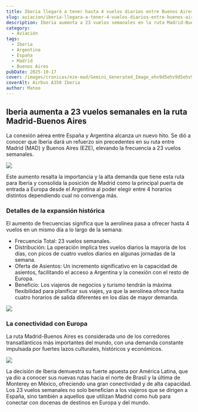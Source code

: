 ```yaml
---
title: Iberia llegará a tener hasta 4 vuelos diarios entre Buenos Aires y Madrid
slug: aviacion/iberia-llegara-a-tener-4-vuelos-diarios-entre-buenos-aires-y-madrid
description: Iberia aumenta a 23 vuelos semanales en la ruta Madrid-Buenos Aires.
category:
  - Aviación
tags:
  - Iberia
  - Argentina
  - España
  - Madrid
  - Buenos Aires
pubDate: 2025-10-17
cover: /images/cronicas/eze-mad/Gemini_Generated_Image_ehv9d5ehv9d5ehv9.png
coverAlt: Airbus A350 Iberia
author: Mateo
---
```


## Iberia aumenta a 23 vuelos semanales en la ruta Madrid-Buenos Aires 

La conexión aérea entre España y Argentina alcanza un nuevo hito. Se dió  a conocer que Iberia dará un refuerzo sin precedentes en su ruta entre Madrid (MAD) y Buenos Aires (EZE), elevando la frecuencia a 23 vuelos semanales.

![](</images/cronicas/eze-mad/Captura de pantalla 2025-10-16 175406.png>)

Este aumento resalta la importancia y la alta demanda que tiene esta ruta para Iberia  y consolida la posición de Madrid como la principal puerta de entrada a Europa desde el Argentina al poder elegir entre 4 horarios distintos dependiendo cual no convenga más.

### Detalles de la expansión histórica

El aumento de frecuencias significa que la aerolínea pasa a ofrecer hasta 4 vuelos en un mismo día a lo largo de la semana:

* Frecuencia Total: 23 vuelos semanales.
* Distribución: La operación implica tres vuelos diarios la mayoría de los días, con picos de cuatro vuelos diarios en algunas jornadas de la semana.
* Oferta de Asientos: Un incremento significativo en la capacidad de asientos, facilitando el acceso a Argentina y la conexión con el resto de Europa.
* Beneficio: Los viajeros de negocios y turismo tendrán la máxima flexibilidad para planificar sus viajes, ya que la aerolínea ofrece hasta cuatro horarios de salida diferentes en los días de mayor demanda.

![](/images/cronicas/eze-mad/cabina-avion.jpg)

### La conectividad con Europa

La ruta Madrid-Buenos Aires es considerada uno de los corredores transatlánticos más importantes del mundo, con una demanda constante impulsada por fuertes lazos culturales, históricos y económicos.

![](/images/cronicas/mad-eze/asiento-30a.jpg)

La decisión de Iberia demuestra su fuerte apuesta por América Latina, que ya dio a conocer sus nuevas rutas hacia el norte de Brasil y la última de Monterey en México, ofreciendo una gran conectividad y de alta capacidad. Los 23 vuelos semanales no solo benefician a los viajeros que se dirigen a España, sino también a aquellos que utilizan Madrid como hub para conectar con docenas de destinos en Europa y del mundo.
